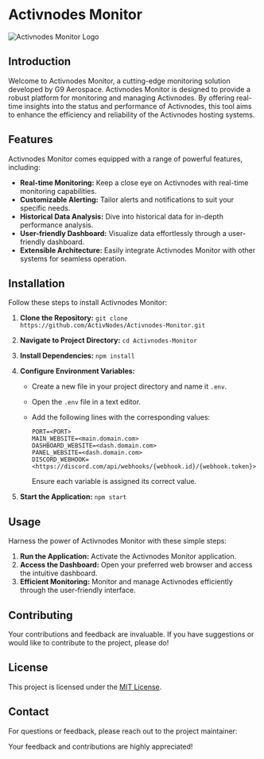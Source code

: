 # Activnodes Monitor

![Activnodes Monitor Logo](https://media.discordapp.net/attachments/1198216146659319939/1198216497143762944/activnodeswhite.png?ex=65be1912&is=65aba412&hm=83ae8dbdb6eb1cf8cb1cb602bbb8d1fa9e754906601b59d45b85dce1962e7c5b&=&format=webp&quality=lossless&width=586&height=601)

## Introduction
Welcome to Activnodes Monitor, a cutting-edge monitoring solution developed by G9 Aerospace. Activnodes Monitor is designed to provide a robust platform for monitoring and managing Activnodes. By offering real-time insights into the status and performance of Activnodes, this tool aims to enhance the efficiency and reliability of the Activnodes hosting systems.

## Features
Activnodes Monitor comes equipped with a range of powerful features, including:

- **Real-time Monitoring:** Keep a close eye on Activnodes with real-time monitoring capabilities.
- **Customizable Alerting:** Tailor alerts and notifications to suit your specific needs.
- **Historical Data Analysis:** Dive into historical data for in-depth performance analysis.
- **User-friendly Dashboard:** Visualize data effortlessly through a user-friendly dashboard.
- **Extensible Architecture:** Easily integrate Activnodes Monitor with other systems for seamless operation.

## Installation
Follow these steps to install Activnodes Monitor:

1. **Clone the Repository:** `git clone https://github.com/ActivNodes/Activnodes-Monitor.git`
2. **Navigate to Project Directory:** `cd Activnodes-Monitor`
3. **Install Dependencies:** `npm install`
4. **Configure Environment Variables:**
    - Create a new file in your project directory and name it `.env`.
    - Open the `.env` file in a text editor.
    - Add the following lines with the corresponding values:

        ```env
        PORT=<PORT>
        MAIN_WEBSITE=<main.domain.com>
        DASHBOARD_WEBSITE=<dash.domain.com>
        PANEL_WEBSITE=<dash.domain.com>
        DISCORD_WEBHOOK=<https://discord.com/api/webhooks/{webhook.id}/{webhook.token}>
        ```

        Ensure each variable is assigned its correct value.

5. **Start the Application:** `npm start`

## Usage
Harness the power of Activnodes Monitor with these simple steps:

1. **Run the Application:** Activate the Activnodes Monitor application.
2. **Access the Dashboard:** Open your preferred web browser and access the intuitive dashboard.
3. **Efficient Monitoring:** Monitor and manage Activnodes efficiently through the user-friendly interface.

## Contributing
Your contributions and feedback are invaluable. If you have suggestions or would like to contribute to the project, please do!  

## License
This project is licensed under the [MIT License](LICENSE).

## Contact
For questions or feedback, please reach out to the project maintainer:

Your feedback and contributions are highly appreciated!
